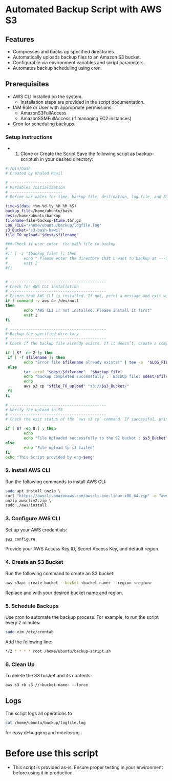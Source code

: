 # Automated Backup Script with AWS S3 

## Features 
-    Compresses and backs up specified directories.
-    Automatically uploads backup files to an Amazon S3 bucket.
-    Configurable via environment variables and script parameters.
-    Automates backup scheduling using cron.
## Prerequisites
- AWS CLI installed on the system.
    - Installation steps are provided in the script documentation.
- IAM Role or User with appropriate permissions:
   - AmazonS3FullAccess
   - AmazonSSMFullAccess (if managing EC2 instances)
- Cron for scheduling backups.

### Setup Instructions
- 1. Clone or Create the Script
Save the following script as backup-script.sh in your desired directory:
```bash
#!/bin/bash
# Created by Khaled Hawil

# -----------------------
# Variables Initialization
# -----------------------
# Define variables for time, backup file, destination, log file, and S3 bucket.

time=$(date +%m-%d-%y_%H_%M_%S)
backup_file=/home/ubuntu/bash
dest=/home/ubuntu/backup
filename=file-backup-$time.tar.gz
LOG_FILE="/home/ubuntu/backup/logfile.log"
s3_Bucket="s3-bash-hawil"
file_TO_upload="$dest/$filename" 

### Check if user enter  the path file to backup 
#
#if [ -z "$backup_file" ]; then
#       echo " Please enter the directory that U want to backup at ---> $(date)" | tee  -a "$LOG_FILE"
#       exit 2
#fi


# ------------------------------------------
# Check for AWS CLI installation
# ------------------------------------------
# Ensure that AWS CLI is installed. If not, print a message and exit with status 2.
if ! command -v aws &> /dev/null
then
        echo "AWS CLI ir not installed. Please install it first"
        exit 2
fi

# ------------------------------------------
# Backup the specified directory
# ------------------------------------------
# Check if the backup file already exists. If it doesn’t, create a compressed one.

if [ $? -ne 2 ]; then
 if [ -f $filename ]; then
        echo "Error file $filename already exists!" | tee -a  "$LOG_FILE"
 else
        tar -czvf "$dest/$filename"  "$backup_file"
        echo "backup completed successfully .  BackUp file: $dest/$filename " | tee -a "$LOG_FILE" 
        echo
        aws s3 cp "$file_TO_upload" "s3://$s3_Bucket/"
 fi
fi 

# ------------------------------------------
# Verify the upload to S3
# ------------------------------------------
# Check the exit status of the `aws s3 cp` command. If successful, print a success message.

if [ $? -eq 0 ] ; then
        echo
        echo "File Uploaded successfully to the S2 bucket : $s3_Bucket"
else
        echo "File upload tp s3 failed"
fi
echo "This Script provided by eng-$eng"
```
### 2. Install AWS CLI
Run the following commands to install AWS CLI:
```bash
sudo apt install unzip \
curl "https://awscli.amazonaws.com/awscli-exe-linux-x86_64.zip" -o "awscliv2.zip" \
unzip awscliv2.zip \
sudo ./aws/install
```
### 3. Configure AWS CLI
Set up your AWS credentials:
```bash
aws configure 
```
 Provide your AWS Access Key ID, Secret Access Key, and default region.
### 4. Create an S3 Bucket
Run the following command to create an S3 bucket:
```bash
aws s3api create-bucket --bucket <bucket-name> --region <region>
```
Replace <bucket-name> and <region> with your desired bucket name and region.

### 5. Schedule Backups
Use cron to automate the backup process. For example, to run the script every 2 minutes:
  ```bash
sudo vim /etc/crontab
```
Add the following line:
  ```bash 
*/2 * * * * root /home/ubuntu/backup-script.sh
``` 
### 6. Clean Up
To delete the S3 bucket and its contents:
```bash
aws s3 rb s3://<bucket-name> --force
```

## Logs
The script logs all operations to 
```bash
cat /home/ubuntu/backup/logfile.log 
```
for easy debugging and monitoring.
# Before use this script
* This script is provided as-is. Ensure proper testing in your environment before using it in production.

